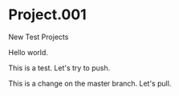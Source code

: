# Project.001
New Test Projects


Hello world.


This is a test.
Let's try to push.

This is a change on the master branch. Let's pull.
